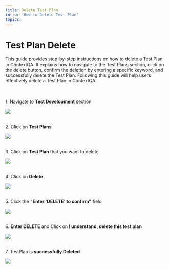```yaml
---
title: Delete Test Plan
intro: 'How to Delete Test Plan'
topics:
---
```


# Test Plan Delete

This guide provides step-by-step instructions on how to delete a Test Plan in ContextQA. It explains how to navigate to the Test Plans section, click on the delete button, confirm the deletion by entering a specific keyword, and successfully delete the Test Plan. Following this guide will help users effectively delete a Test Plan in ContextQA.

\
\
1\. Navigate to **Test Development** section

![](https://ajeuwbhvhr.cloudimg.io/colony-recorder.s3.amazonaws.com/files/2024-03-01/e50119bc-5009-473e-ab50-7db9a7503a50/user_cropped_screenshot.jpeg?tl_px=0,0&br_px=1719,912&force_format=png&width=1120.0&wat=1&wat_opacity=0.7&wat_gravity=northwest&wat_url=https://colony-recorder.s3.us-west-1.amazonaws.com/images/watermarks/FB923C_standard.png&wat_pad=-11,137)


\
2\. Click on **Test Plans**

![](https://ajeuwbhvhr.cloudimg.io/colony-recorder.s3.amazonaws.com/files/2024-03-01/e4cf2917-0c1d-4776-8c80-0dc7404b058f/File.jpeg?tl_px=0,0&br_px=1719,912&force_format=png&width=1120.0&wat=1&wat_opacity=0.7&wat_gravity=northwest&wat_url=https://colony-recorder.s3.us-west-1.amazonaws.com/images/watermarks/FB923C_standard.png&wat_pad=81,309)

\
3\. Click on **Test Plan** that you want to delete

![](https://ajeuwbhvhr.cloudimg.io/colony-recorder.s3.amazonaws.com/files/2024-02-28/9a90f08c-5ed6-4a8a-85c3-eeba6a2e7288/ascreenshot.jpeg?tl_px=0,0&br_px=1376,769&force_format=png&width=1120.0&wat=1&wat_opacity=0.7&wat_gravity=northwest&wat_url=https://colony-recorder.s3.us-west-1.amazonaws.com/images/watermarks/FB923C_standard.png&wat_pad=479,175)

\
4\. Click on **Delete**

![](https://ajeuwbhvhr.cloudimg.io/colony-recorder.s3.amazonaws.com/files/2024-02-28/3226ed32-21ae-4d38-9a53-791d4288c036/ascreenshot.jpeg?tl_px=200,0&br_px=1920,912&force_format=png&width=1120.0&wat=1&wat_opacity=0.7&wat_gravity=northwest&wat_url=https://colony-recorder.s3.us-west-1.amazonaws.com/images/watermarks/FB923C_standard.png&wat_pad=994,-6)

\
5\. Click the **"Enter 'DELETE' to confirm"** field

![](https://ajeuwbhvhr.cloudimg.io/colony-recorder.s3.amazonaws.com/files/2024-02-28/609ace9a-c049-44f5-b1e1-8a19821d3238/ascreenshot.jpeg?tl_px=0,0&br_px=1719,912&force_format=png&width=1120.0&wat=1&wat_opacity=0.7&wat_gravity=northwest&wat_url=https://colony-recorder.s3.us-west-1.amazonaws.com/images/watermarks/FB923C_standard.png&wat_pad=522,309)

\
6\. **Enter DELETE** and Click on **I understand, delete this test plan**

![](https://ajeuwbhvhr.cloudimg.io/colony-recorder.s3.amazonaws.com/files/2024-02-28/fc6b5d60-a605-4d4e-9775-3c5ed5e6c027/ascreenshot.jpeg?tl_px=0,0&br_px=1920,912&force_format=png&width=1120.0&wat=1&wat_opacity=0.7&wat_gravity=northwest&wat_url=https://colony-recorder.s3.us-west-1.amazonaws.com/images/watermarks/FB923C_standard.png&wat_pad=533,314)


\
7\. TestPlan is **successfully Deleted**

![](https://ajeuwbhvhr.cloudimg.io/colony-recorder.s3.amazonaws.com/files/2024-02-28/0b4e7638-8905-4e59-b3c4-6bddc216a259/ascreenshot.jpeg?tl_px=135,0&br_px=1854,912&force_format=png&width=1120.0&wat=1&wat_opacity=0.7&wat_gravity=northwest&wat_url=https://colony-recorder.s3.us-west-1.amazonaws.com/images/watermarks/FB923C_standard.png&wat_pad=524,353)



